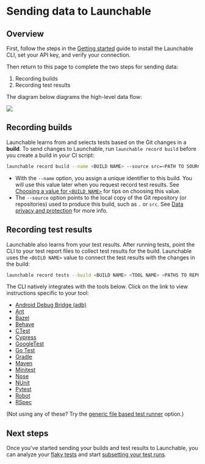 # Sending data to Launchable

## Overview

First, follow the steps in the [Getting started](../getting-started/) guide to install the Launchable CLI, set your API key, and verify your connection.

Then return to this page to complete the two steps for sending data:

1. Recording builds
2. Recording test results

The diagram below diagrams the high-level data flow:

![](../.gitbook/assets/sending-data-diagram.png)

## Recording builds

Launchable learns from and selects tests based on the Git changes in a **build**. To send changes to Launchable, run `launchable record build` before you create a build in your CI script:

```bash
launchable record build --name <BUILD NAME> --source src=<PATH TO SOURCE>
```

* With the `--name` option, you assign a unique identifier to this build. You will use this value later when you request record test results. See [Choosing a value for `<BUILD NAME>`](choosing-a-value-for-build-name.md) for tips on choosing this value.
* The `--source` option points to the local copy of the Git repository \(or repositories\) used to produce this build, such as `.` or `src`. See [Data privacy and protection](../policies/data-privacy-and-protection/) for more info.

## Recording test results

Launchable also learns from your test results. After running tests, point the CLI to your test report files to collect test results for the build. Launchable uses the `<BUILD NAME>` value to connect the test results with the changes in the build:

```bash
launchable record tests --build <BUILD NAME> <TOOL NAME> <PATHS TO REPORT FILES>
```

The CLI natively integrates with the tools below. Click on the link to view instructions specific to your tool:

* [Android Debug Bridge \(adb\)](../resources/integrations/adb.md)
* [Ant](../resources/integrations/ant.md#recording-test-results)
* [Bazel](../resources/integrations/bazel.md#recording-test-results)
* [Behave](../resources/integrations/behave.md#recording-test-results)
* [CTest](../resources/integrations/ctest.md#recording-test-results)
* [Cypress](../resources/integrations/cypress.md#recording-test-results)
* [GoogleTest](../resources/integrations/googletest.md#recording-test-results)
* [Go Test](../resources/integrations/go-test.md#recording-test-results)
* [Gradle](../resources/integrations/gradle.md#recording-test-results)
* [Maven](../resources/integrations/maven.md#recording-test-results)
* [Minitest](../resources/integrations/minitest.md#recording-test-results)
* [Nose](../resources/integrations/nose.md#recording-test-results)
* [NUnit](../resources/integrations/nunit.md#recording-test-results)
* [Pytest](../resources/integrations/pytest.md#recording-test-results)
* [Robot](../resources/integrations/robot.md#recording-test-results)
* [RSpec](../resources/integrations/rspec.md#recording-test-results)

\(Not using any of these? Try the [generic file based test runner](using-the-generic-file-based-runner-integration.md) option.\)

## Next steps

Once you've started sending your builds and test results to Launchable, you can analyze your [flaky tests](../insights/flaky-tests.md) and start [subsetting your test runs](../actions/subsetting-your-test-runs.md).
